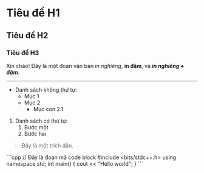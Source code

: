 # Tiêu đề H1

## Tiêu đề H2

### Tiêu đề H3

Xin chào! Đây là một đoạn văn bản *in nghiêng*, **in đậm**, và ***in nghiêng + đậm***.

---

- Danh sách không thứ tự:
  - Mục 1
  - Mục 2
    - Mục con 2.1

1. Danh sách có thứ tự:
   1. Bước một
   2. Bước hai

> Đây là một trích dẫn.

\`\`\`cpp
// Đây là đoạn mã code block
#include <bits/stdc++.h>
using namespace std; 
int main() 
{
    cout << "Hello world"; 
}
\`\`\`